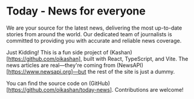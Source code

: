 # Today - News for everyone

We are your source for the latest news, delivering the most up-to-date stories from around the world. Our dedicated team of journalists is committed to providing you with accurate and reliable news coverage.

Just Kidding! This is a fun side project of (Kashan)[https://github.com/oikashan], built with React, TypeScript, and Vite. The news articles are real—they're coming from (NewsAPI)[https://www.newsapi.org]—but the rest of the site is just a dummy.

You can find the source code on (GitHub)[https://github.com/oikashan/today-news].
Contributions are welcome!
